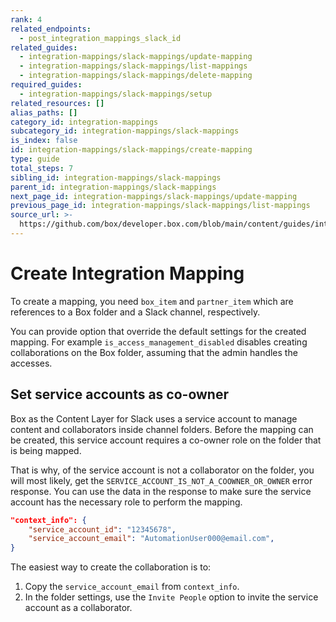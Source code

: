 ```yaml
---
rank: 4
related_endpoints:
  - post_integration_mappings_slack_id
related_guides:
  - integration-mappings/slack-mappings/update-mapping
  - integration-mappings/slack-mappings/list-mappings
  - integration-mappings/slack-mappings/delete-mapping
required_guides:
  - integration-mappings/slack-mappings/setup
related_resources: []
alias_paths: []
category_id: integration-mappings
subcategory_id: integration-mappings/slack-mappings
is_index: false
id: integration-mappings/slack-mappings/create-mapping
type: guide
total_steps: 7
sibling_id: integration-mappings/slack-mappings
parent_id: integration-mappings/slack-mappings
next_page_id: integration-mappings/slack-mappings/update-mapping
previous_page_id: integration-mappings/slack-mappings/list-mappings
source_url: >-
  https://github.com/box/developer.box.com/blob/main/content/guides/integration-mappings/slack-mappings/create-mapping.md
---
```

# Create Integration Mapping

To create a mapping, you need `box_item` and `partner_item` which are
references to a Box folder and a Slack channel, respectively.

<Samples id='post_integration_mappings_slack' >

</Samples>

You can provide option that override the default settings for the created
mapping.
For example `is_access_management_disabled` disables creating
collaborations on the Box folder, assuming that
the admin handles the accesses.

## Set service accounts as co-owner

Box as the Content Layer for Slack uses a service account
to manage content and collaborators inside channel folders.
Before the mapping can be created,
this service account requires a co-owner
role on the folder that is being mapped.

That is why, of the service account is not a collaborator on the folder,
you will most likely, get the `SERVICE_ACCOUNT_IS_NOT_A_COOWNER_OR_OWNER`
error response. You can use the data in the response to make sure the
service account has the necessary role to perform the mapping.

```json
"context_info": {
    "service_account_id": "12345678",
    "service_account_email": "AutomationUser000@email.com",
}
```

The easiest way to create the collaboration
is to:

1. Copy the  `service_account_email` from `context_info`.
2. In the folder settings, use the `Invite People`
option to invite the service account as a collaborator.